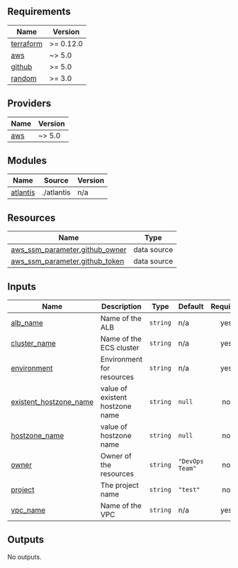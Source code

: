 <!-- BEGINNING OF PRE-COMMIT-TERRAFORM DOCS HOOK -->
## Requirements

| Name | Version |
|------|---------|
| <a name="requirement_terraform"></a> [terraform](#requirement\_terraform) | >= 0.12.0 |
| <a name="requirement_aws"></a> [aws](#requirement\_aws) | ~> 5.0 |
| <a name="requirement_github"></a> [github](#requirement\_github) | >= 5.0 |
| <a name="requirement_random"></a> [random](#requirement\_random) | >= 3.0 |

## Providers

| Name | Version |
|------|---------|
| <a name="provider_aws"></a> [aws](#provider\_aws) | ~> 5.0 |

## Modules

| Name | Source | Version |
|------|--------|---------|
| <a name="module_atlantis"></a> [atlantis](#module\_atlantis) | ./atlantis | n/a |

## Resources

| Name | Type |
|------|------|
| [aws_ssm_parameter.github_owner](https://registry.terraform.io/providers/hashicorp/aws/latest/docs/data-sources/ssm_parameter) | data source |
| [aws_ssm_parameter.github_token](https://registry.terraform.io/providers/hashicorp/aws/latest/docs/data-sources/ssm_parameter) | data source |

## Inputs

| Name | Description | Type | Default | Required |
|------|-------------|------|---------|:--------:|
| <a name="input_alb_name"></a> [alb\_name](#input\_alb\_name) | Name of the ALB | `string` | n/a | yes |
| <a name="input_cluster_name"></a> [cluster\_name](#input\_cluster\_name) | Name of the ECS cluster | `string` | n/a | yes |
| <a name="input_environment"></a> [environment](#input\_environment) | Environment for resources | `string` | n/a | yes |
| <a name="input_existent_hostzone_name"></a> [existent\_hostzone\_name](#input\_existent\_hostzone\_name) | value of existent hostzone name | `string` | `null` | no |
| <a name="input_hostzone_name"></a> [hostzone\_name](#input\_hostzone\_name) | value of hostzone name | `string` | `null` | no |
| <a name="input_owner"></a> [owner](#input\_owner) | Owner of the resources | `string` | `"DevOps Team"` | no |
| <a name="input_project"></a> [project](#input\_project) | The project name | `string` | `"test"` | no |
| <a name="input_vpc_name"></a> [vpc\_name](#input\_vpc\_name) | Name of the VPC | `string` | n/a | yes |

## Outputs

No outputs.
<!-- END OF PRE-COMMIT-TERRAFORM DOCS HOOK -->
